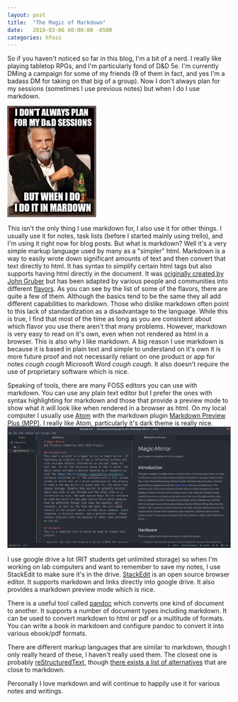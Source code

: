 ```yaml
---
layout: post
title:  "The Magic of Markdown"
date:   2018-03-06 00:00:00 -0500
categories: hfoss
---
```

So if you haven't noticed so far in this blog, I'm a bit of a nerd. I really like playing tabletop RPGs, and I'm particularly fond of D&D 5e. I'm currently DMing a campaign for some of my friends (9 of them in fact, and yes I'm a badass DM for taking on that big of a group). Now I don't always plan for my sessions (sometimes I use previous notes) but when I do I use markdown. 

![I don't always plan for my D&D sessions but when I do, I do it in Markdown](/assets/i-dont-always-dnd.jpg)

This isn't the only thing I use markdown for, I also use it for other things. I usually use it for notes, task lists (before I started mainly using trello), and I'm using it right now for blog posts. But what is markdown? Well it's a very simple markup language used by many as a "simpler" html. Markdown is a way to easily wrote down significant amounts of text and then convert that text directly to html. It has syntax to simplify certain html tags but also supports having html directly in the document. It was [originally created by John Gruber](https://daringfireball.net/projects/markdown/) but has been adapted by various people and communities into different [flavors](https://github.com/commonmark/CommonMark/wiki/Markdown-Flavors). As you can see by the list of some of the flavors, there are quite a few of them. Although the basics tend to be the same they all add different capabilities to markdown. Those who dislike markdown often point to this lack of standardization as a disadvantage to the language. While this is true, I find that most of the time as long as you are consistent about which flavor you use there aren't that many problems. However, markdown is very easy to read on it's own, even when not rendered as html in a browser. This is also why I like markdown. A big reason I use markdown is because it is based in plain text and simple to understand on it's own it is more future proof and not necessarily reliant on one product or app for notes *cough cough* Microsoft Word *cough cough*. It also doesn't require the use of proprietary software which is nice. 

Speaking of tools, there are many FOSS editors you can use with markdown. You can use any plain text editor but I prefer the ones with syntax highlighting for markdown and those that provide a preview mode to show what it will look like when rendered in a browser as html. On my local computer I usually use [Atom](https://atom.io/) with the markdown plugin [Markdown Preview Plus (MPP)](https://github.com/atom-community/markdown-preview-plus). I really like Atom, particularly it's dark theme is really nice. 
![Atom editor with preview package open](/assets/atom.png)

I use google drive a lot (RIT students get unlimited storage) so when I'm working on lab computers and want to remember to save my notes, I use StackEdit to make sure it's in the drive. [StackEdit](https://stackedit.io/) is an open source browser editor. It supports markdown and links directly into google drive. It also provides a markdown preview mode which is nice. 

There is a useful tool called [pandoc](https://pandoc.org/) which converts one kind of document to another. It supports a number of document types including markdown. It can be used to convert markdown to html or pdf or a multitude of formats. You can write a book in markdown and configure pandoc to convert it into various ebook/pdf formats. 

There are different markup languages that are similar to markdown, though I only really heard of these, I haven't really used them. The closest one is probably [reStructuredText](https://en.wikipedia.org/wiki/ReStructuredText), though [there exists a list of alternatives](https://github.com/mundimark/awesome-markdown-alternatives) that are close to markdown. 

Personally I love markdown and will continue to happily use it for various notes and writings.
